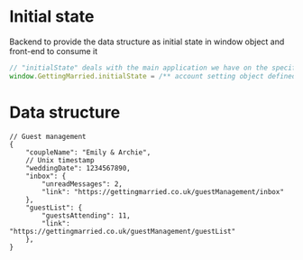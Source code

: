 # Initial state

Backend to provide the data structure as initial state in window object and front-end to consume it

```js
// "initialState" deals with the main application we have on the specific page
window.GettingMarried.initialState = /** account setting object defined below */;
```

# Data structure
```jsonc
// Guest management
{
    "coupleName": "Emily & Archie",
	// Unix timestamp
    "weddingDate": 1234567890,
    "inbox": {
        "unreadMessages": 2,
        "link": "https://gettingmarried.co.uk/guestManagement/inbox"
    },
    "guestList": {
        "guestsAttending": 11,
        "link": "https://gettingmarried.co.uk/guestManagement/guestList"
    },
}
```